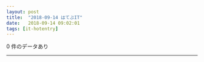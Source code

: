 ```yaml
---
layout: post
title:  "2018-09-14 はてぶIT"
date:   2018-09-14 09:02:01
tags: [it-hotentry]
---
```

0 件のデータあり

<hr>
